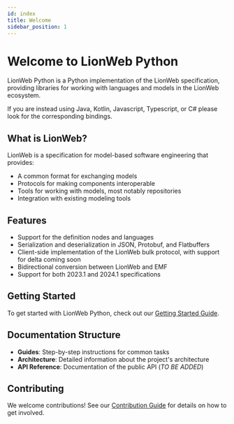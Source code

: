 ```yaml
---
id: index
title: Welcome
sidebar_position: 1
---
```


# Welcome to LionWeb Python

LionWeb Python is a Python implementation of the LionWeb specification, providing libraries for working with languages and models in the LionWeb ecosystem.

If you are instead using Java, Kotlin, Javascript, Typescript, or C# please look for the corresponding bindings.

## What is LionWeb?

LionWeb is a specification for model-based software engineering that provides:
- A common format for exchanging models
- Protocols for making components interoperable
- Tools for working with models, most notably repositories
- Integration with existing modeling tools

## Features

- Support for the definition nodes and languages
- Serialization and deserialization in JSON, Protobuf, and Flatbuffers
- Client-side implementation of the LionWeb bulk protocol, with support for delta coming soon
- Bidirectional conversion between LionWeb and EMF
- Support for both 2023.1 and 2024.1 specifications

## Getting Started

To get started with LionWeb Python, check out our [Getting Started Guide](/guides/getting-started).

## Documentation Structure

- **Guides**: Step-by-step instructions for common tasks
- **Architecture**: Detailed information about the project's architecture
- **API Reference**: Documentation of the public API (_TO BE ADDED_)

## Contributing

We welcome contributions! See our [Contribution Guide](/guides/contribution) for details on how to get involved. 